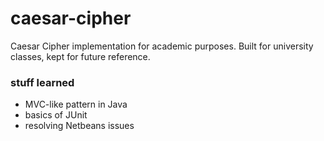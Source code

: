 # caesar-cipher
Caesar Cipher implementation for academic purposes. Built for university classes, kept for future reference.

### stuff learned
* MVC-like pattern in Java
* basics of JUnit
* resolving Netbeans issues
